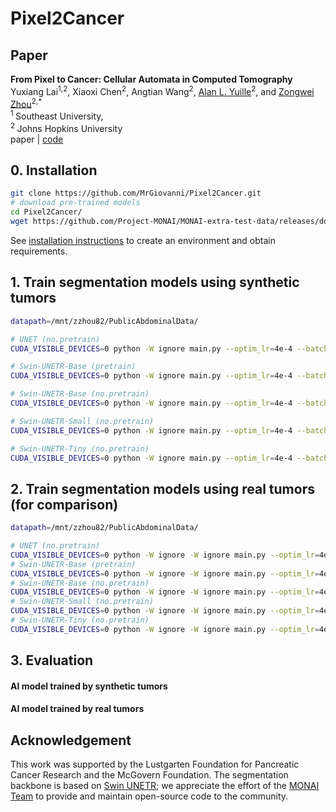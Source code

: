 # Pixel2Cancer

## Paper

<b>From Pixel to Cancer: Cellular Automata in Computed Tomography</b> <br/>
Yuxiang Lai<sup>1,2</sup>, Xiaoxi Chen<sup>2</sup>, Angtian Wang<sup>2</sup>, [Alan L. Yuille](https://www.cs.jhu.edu/~ayuille/)<sup>2</sup>, and [Zongwei Zhou](https://www.zongweiz.com/)<sup>2,*</sup> <br/>
<sup>1 </sup>Southeast University,  <br/>
<sup>2 </sup>Johns Hopkins University  <br/>
paper | [code](https://github.com/MrGiovanni/Pixel2Cancer/tree/main)

## 0. Installation

```bash
git clone https://github.com/MrGiovanni/Pixel2Cancer.git
# download pre-trained models
cd Pixel2Cancer/
wget https://github.com/Project-MONAI/MONAI-extra-test-data/releases/download/0.8.1/model_swinvit.pt
```

See [installation instructions](INSTALL.md) to create an environment and obtain requirements.

## 1. Train segmentation models using synthetic tumors

```bash
datapath=/mnt/zzhou82/PublicAbdominalData/

# UNET (no.pretrain)
CUDA_VISIBLE_DEVICES=0 python -W ignore main.py --optim_lr=4e-4 --batch_size=2 --lrschedule=warmup_cosine --optim_name=adamw --model_name=unet --val_every=200 --max_epochs=4000 --save_checkpoint --workers=0 --noamp --distributed --dist-url=tcp://127.0.0.1:12235 --cache_num=200 --val_overlap=0.5 --syn --logdir="runs/synt.no_pretrain.unet" --train_dir $datapath --val_dir $datapath --json_dir datafolds/healthy.json

# Swin-UNETR-Base (pretrain)
CUDA_VISIBLE_DEVICES=0 python -W ignore main.py --optim_lr=4e-4 --batch_size=2 --lrschedule=warmup_cosine --optim_name=adamw --model_name=swin_unetrv2 --swin_type=base --val_every=200 --max_epochs=4000 --save_checkpoint --workers=0 --noamp --distributed --dist-url=tcp://127.0.0.1:12231 --cache_num=200 --val_overlap=0.5 --syn --logdir="runs/synt.pretrain.swin_unetrv2_base" --train_dir $datapath --val_dir $datapath --json_dir datafolds/healthy.json --use_pretrained

# Swin-UNETR-Base (no.pretrain)
CUDA_VISIBLE_DEVICES=0 python -W ignore main.py --optim_lr=4e-4 --batch_size=2 --lrschedule=warmup_cosine --optim_name=adamw --model_name=swin_unetrv2 --swin_type=base --val_every=200 --max_epochs=4000 --save_checkpoint --workers=0 --noamp --distributed --dist-url=tcp://127.0.0.1:12231 --cache_num=200 --val_overlap=0.5 --syn --logdir="runs/synt.no_pretrain.swin_unetrv2_base" --train_dir $datapath --val_dir $datapath --json_dir datafolds/healthy.json

# Swin-UNETR-Small (no.pretrain)
CUDA_VISIBLE_DEVICES=0 python -W ignore main.py --optim_lr=4e-4 --batch_size=2 --lrschedule=warmup_cosine --optim_name=adamw --model_name=swin_unetrv2 --swin_type=small --val_every=200 --max_epochs=4000 --save_checkpoint --workers=0 --noamp --distributed --dist-url=tcp://127.0.0.1:12233 --cache_num=200 --val_overlap=0.5 --syn --logdir="runs/synt.no_pretrain.swin_unetrv2_small" --train_dir $datapath --val_dir $datapath --json_dir datafolds/healthy.json

# Swin-UNETR-Tiny (no.pretrain)
CUDA_VISIBLE_DEVICES=0 python -W ignore main.py --optim_lr=4e-4 --batch_size=2 --lrschedule=warmup_cosine --optim_name=adamw --model_name=swin_unetrv2 --swin_type=tiny --val_every=200 --max_epochs=4000 --save_checkpoint --workers=0 --noamp --distributed --dist-url=tcp://127.0.0.1:12234 --cache_num=200 --val_overlap=0.5 --syn --logdir="runs/synt.no_pretrain.swin_unetrv2_tiny" --train_dir $datapath --val_dir $datapath --json_dir datafolds/healthy.json
```

## 2. Train segmentation models using real tumors (for comparison)
```bash
datapath=/mnt/zzhou82/PublicAbdominalData/

# UNET (no.pretrain)
CUDA_VISIBLE_DEVICES=0 python -W ignore -W ignore main.py --optim_lr=4e-4 --batch_size=2 --lrschedule=warmup_cosine --optim_name=adamw --model_name=unet --val_every=200 --val_overlap=0.5 --max_epochs=4000 --save_checkpoint --workers=2 --noamp --distributed --dist-url=tcp://127.0.0.1:12235 --cache_num=200 --logdir="runs/real.no_pretrain.unet" --train_dir $datapath --val_dir $datapath --json_dir datafolds/lits.json
# Swin-UNETR-Base (pretrain)
CUDA_VISIBLE_DEVICES=0 python -W ignore -W ignore main.py --optim_lr=4e-4 --batch_size=2 --lrschedule=warmup_cosine --optim_name=adamw --model_name=swin_unetrv2 --swin_type=base --val_every=200 --val_overlap=0.5 --max_epochs=4000 --save_checkpoint --workers=2 --noamp --distributed --dist-url=tcp://127.0.0.1:12231 --cache_num=200 --logdir="runs/real.pretrain.swin_unetrv2_base" --train_dir $datapath --val_dir $datapath --json_dir datafolds/lits.json --use_pretrained
# Swin-UNETR-Base (no.pretrain)
CUDA_VISIBLE_DEVICES=0 python -W ignore -W ignore main.py --optim_lr=4e-4 --batch_size=2 --lrschedule=warmup_cosine --optim_name=adamw --model_name=swin_unetrv2 --swin_type=base --val_every=200 --val_overlap=0.5 --max_epochs=4000 --save_checkpoint --workers=2 --noamp --distributed --dist-url=tcp://127.0.0.1:12232 --cache_num=200 --logdir="runs/real.no_pretrain.swin_unetrv2_base" --train_dir $datapath --val_dir $datapath --json_dir datafolds/lits.json
# Swin-UNETR-Small (no.pretrain)
CUDA_VISIBLE_DEVICES=0 python -W ignore -W ignore main.py --optim_lr=4e-4 --batch_size=2 --lrschedule=warmup_cosine --optim_name=adamw --model_name=swin_unetrv2 --swin_type=small --val_every=200 --val_overlap=0.5 --max_epochs=4000 --save_checkpoint --workers=2 --noamp --distributed --dist-url=tcp://127.0.0.1:12233 --cache_num=200 --logdir="runs/real.no_pretrain.swin_unetrv2_small" --train_dir $datapath --val_dir $datapath --json_dir datafolds/lits.json
# Swin-UNETR-Tiny (no.pretrain)
CUDA_VISIBLE_DEVICES=0 python -W ignore -W ignore main.py --optim_lr=4e-4 --batch_size=2 --lrschedule=warmup_cosine --optim_name=adamw --model_name=swin_unetrv2 --swin_type=tiny --val_every=200 --val_overlap=0.5 --max_epochs=4000 --save_checkpoint --workers=2 --noamp --distributed --dist-url=tcp://127.0.0.1:12234 --cache_num=200 --logdir="runs/real.no_pretrain.swin_unetrv2_tiny" --train_dir $datapath --val_dir $datapath --json_dir datafolds/lits.json
```
## 3. Evaluation

#### AI model trained by synthetic tumors

#### AI model trained by real tumors

## Acknowledgement

This work was supported by the Lustgarten Foundation for Pancreatic Cancer Research and the McGovern Foundation. The segmentation backbone is based on [Swin UNETR](https://github.com/Project-MONAI/tutorials/blob/main/3d_segmentation/swin_unetr_btcv_segmentation_3d.ipynb); we appreciate the effort of the [MONAI Team](https://monai.io/) to provide and maintain open-source code to the community.
